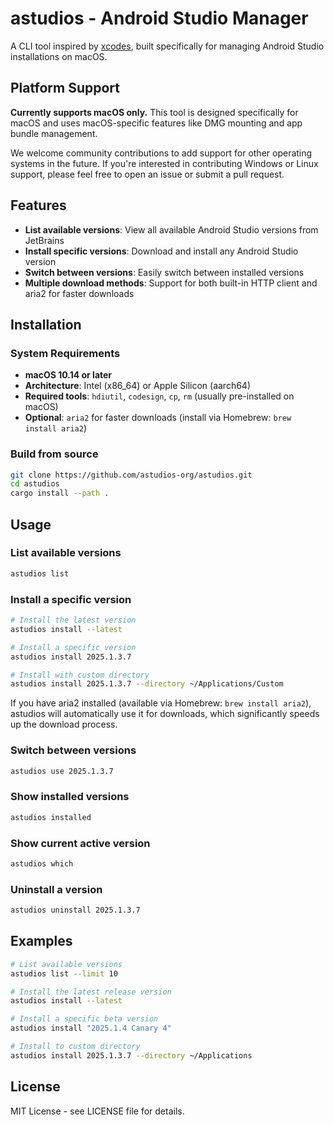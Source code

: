 # astudios - Android Studio Manager

A CLI tool inspired by [xcodes](https://github.com/XcodesOrg/xcodes), built specifically for managing Android Studio installations on macOS.

## Platform Support

**Currently supports macOS only.** This tool is designed specifically for macOS and uses macOS-specific features like DMG mounting and app bundle management.

We welcome community contributions to add support for other operating systems in the future. If you're interested in contributing Windows or Linux support, please feel free to open an issue or submit a pull request.

## Features

- **List available versions**: View all available Android Studio versions from JetBrains
- **Install specific versions**: Download and install any Android Studio version
- **Switch between versions**: Easily switch between installed versions
- **Multiple download methods**: Support for both built-in HTTP client and aria2 for faster downloads

## Installation

### System Requirements

- **macOS 10.14 or later**
- **Architecture**: Intel (x86_64) or Apple Silicon (aarch64)
- **Required tools**: `hdiutil`, `codesign`, `cp`, `rm` (usually pre-installed on macOS)
- **Optional**: `aria2` for faster downloads (install via Homebrew: `brew install aria2`)

### Build from source
```bash
git clone https://github.com/astudios-org/astudios.git
cd astudios
cargo install --path .
```

## Usage

### List available versions
```bash
astudios list
```

### Install a specific version
```bash
# Install the latest version
astudios install --latest

# Install a specific version
astudios install 2025.1.3.7

# Install with custom directory
astudios install 2025.1.3.7 --directory ~/Applications/Custom
```

If you have aria2 installed (available via Homebrew: `brew install aria2`), astudios will automatically use it for downloads, which significantly speeds up the download process.

### Switch between versions
```bash
astudios use 2025.1.3.7
```

### Show installed versions
```bash
astudios installed
```

### Show current active version
```bash
astudios which
```

### Uninstall a version
```bash
astudios uninstall 2025.1.3.7
```

## Examples

```bash
# List available versions
astudios list --limit 10

# Install the latest release version
astudios install --latest

# Install a specific beta version
astudios install "2025.1.4 Canary 4"

# Install to custom directory
astudios install 2025.1.3.7 --directory ~/Applications
```

## License

MIT License - see LICENSE file for details.